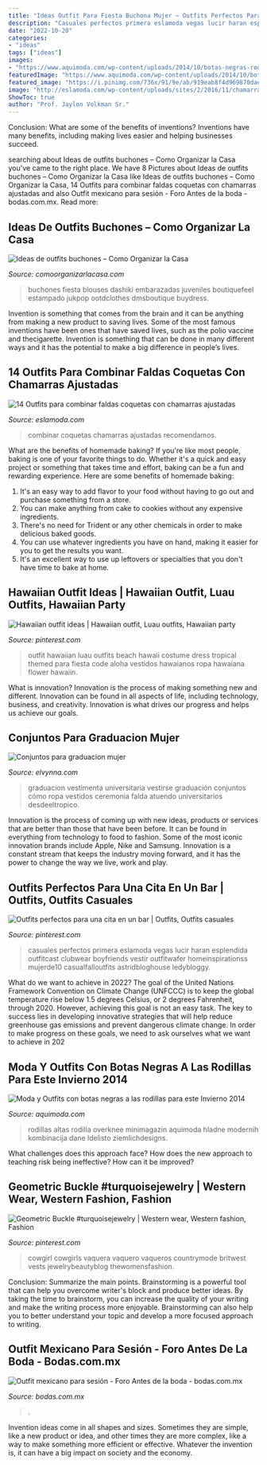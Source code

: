```yaml
---
title: "Ideas Outfit Para Fiesta Buchona Mujer ~ Outfits Perfectos Para Una Cita En Un Bar"
description: "Casuales perfectos primera eslamoda vegas lucir haran esplendida outfitcast clubwear boyfriends vestir outfitwafer homeinspirationss mujerde10 casualfalloutfits astridbloghouse ledybloggy"
date: "2022-10-20"
categories:
- "ideas"
tags: ["ideas"]
images:
- "https://www.aquimoda.com/wp-content/uploads/2014/10/botas-negras-rodillas-10.jpg"
featuredImage: "https://www.aquimoda.com/wp-content/uploads/2014/10/botas-negras-rodillas-10.jpg"
featured_image: "https://i.pinimg.com/736x/91/9e/ab/919eab8f4d969870dae91f8817f65c7d.jpg"
image: "http://eslamoda.com/wp-content/uploads/sites/2/2016/11/chamarra-medias-y-falda-600x902.jpg"
ShowToc: true
author: "Prof. Jaylon Volkman Sr."
---
```



Conclusion: What are some of the benefits of inventions?
Inventions have many benefits, including making lives easier and helping businesses succeed.

	

		
searching about Ideas de outfits buchones – Como Organizar la Casa you've came to the right place. We have 8 Pictures about Ideas de outfits buchones – Como Organizar la Casa like Ideas de outfits buchones – Como Organizar la Casa, 14 Outfits para combinar faldas coquetas con chamarras ajustadas and also Outfit mexicano para sesión - Foro Antes de la boda - bodas.com.mx. Read more:
		
    
## Ideas De Outfits Buchones – Como Organizar La Casa

<img loading=lazy src="https://comoorganizarlacasa.com/wp-content/uploads/2021/06/ideas-de-outfits-buchones-4-225x300.jpg" onerror="this.onerror=null;this.src='https://tse1.mm.bing.net/th?id=OIP.FQf9-6JzJQNjE5k1fFGOOQAAAA&amp;pid=15.1';" alt="Ideas de outfits buchones – Como Organizar la Casa">

_Source: comoorganizarlacasa.com_

>buchones fiesta blouses dashiki embarazadas juveniles boutiquefeel estampado jukpop ootdclothes dmsboutique buydress. 

	

Invention is something that comes from the brain and it can be anything from making a new product to saving lives. Some of the most famous inventions have been ones that have saved lives, such as the polio vaccine and thecigarette. Invention is something that can be done in many different ways and it has the potential to make a big difference in people’s lives.

    
## 14 Outfits Para Combinar Faldas Coquetas Con Chamarras Ajustadas

<img loading=lazy src="http://eslamoda.com/wp-content/uploads/sites/2/2016/11/chamarra-medias-y-falda-600x902.jpg" onerror="this.onerror=null;this.src='https://tse1.mm.bing.net/th?id=OIP.DjwV6bWvDmP4aWZGkGVroQHaLI&amp;pid=15.1';" alt="14 Outfits para combinar faldas coquetas con chamarras ajustadas">

_Source: eslamoda.com_

>combinar coquetas chamarras ajustadas recomendamos. 

	

What are the benefits of homemade baking?
If you're like most people, baking is one of your favorite things to do. Whether it's a quick and easy project or something that takes time and effort, baking can be a fun and rewarding experience. Here are some benefits of homemade baking: 
1) It's an easy way to add flavor to your food without having to go out and purchase something from a store. 
2) You can make anything from cake to cookies without any expensive ingredients. 
3) There's no need for Trident or any other chemicals in order to make delicious baked goods. 
4) You can use whatever ingredients you have on hand, making it easier for you to get the results you want. 
5) It's an excellent way to use up leftovers or specialties that you don't have time to bake at home.

    
## Hawaiian Outfit Ideas | Hawaiian Outfit, Luau Outfits, Hawaiian Party

<img loading=lazy src="https://i.pinimg.com/736x/91/9e/ab/919eab8f4d969870dae91f8817f65c7d.jpg" onerror="this.onerror=null;this.src='https://tse1.mm.bing.net/th?id=OIP.h0nAyEDiy3-vWW0tVtDoTgHaLd&amp;pid=15.1';" alt="Hawaiian outfit ideas | Hawaiian outfit, Luau outfits, Hawaiian party">

_Source: pinterest.com_

>outfit hawaiian luau outfits beach hawaii costume dress tropical themed para fiesta code aloha vestidos hawaianos ropa hawaiana flower hawaiin. 

	

What is innovation?
Innovation is the process of making something new and different. Innovation can be found in all aspects of life, including technology, business, and creativity. Innovation is what drives our progress and helps us achieve our goals.

    
## Conjuntos Para Graduacion Mujer

<img loading=lazy src="https://elvynna.com/images5/0719/conjuntos-para-graduacion-mujer/conjuntos-para-graduacion-mujer-83_9.jpg" onerror="this.onerror=null;this.src='https://tse4.mm.bing.net/th?id=OIP.pNpU5ByiVglu2fTp43i5_QAAAA&amp;pid=15.1';" alt="Conjuntos para graduacion mujer">

_Source: elvynna.com_

>graduacion vestimenta universitaria vestirse graduación conjuntos cómo ropa vestidos ceremonia falda atuendo universitarios desdeeltropico. 

	

Innovation is the process of coming up with new ideas, products or services that are better than those that have been before. It can be found in everything from technology to food to fashion. Some of the most iconic innovation brands include Apple, Nike and Samsung. Innovation is a constant stream that keeps the industry moving forward, and it has the power to change the way we live, work and play.

    
## Outfits Perfectos Para Una Cita En Un Bar | Outfits, Outfits Casuales

<img loading=lazy src="https://i.pinimg.com/736x/2b/85/aa/2b85aa4666a00b070027a548285ac361.jpg" onerror="this.onerror=null;this.src='https://tse4.mm.bing.net/th?id=OIP.LjTxclxMrmR3Hkl69N6xkAHaKU&amp;pid=15.1';" alt="Outfits perfectos para una cita en un bar | Outfits, Outfits casuales">

_Source: pinterest.com_

>casuales perfectos primera eslamoda vegas lucir haran esplendida outfitcast clubwear boyfriends vestir outfitwafer homeinspirationss mujerde10 casualfalloutfits astridbloghouse ledybloggy. 

	

What do we want to achieve in 2022?
The goal of the United Nations Framework Convention on Climate Change (UNFCCC) is to keep the global temperature rise below 1.5 degrees Celsius, or 2 degrees Fahrenheit, through 2020. However, achieving this goal is not an easy task. The key to success lies in developing innovative strategies that will help reduce greenhouse gas emissions and prevent dangerous climate change. In order to make progress on these goals, we need to ask ourselves what we want to achieve in 202
    
## Moda Y Outfits Con Botas Negras A Las Rodillas Para Este Invierno 2014

<img loading=lazy src="https://www.aquimoda.com/wp-content/uploads/2014/10/botas-negras-rodillas-10.jpg" onerror="this.onerror=null;this.src='https://tse1.mm.bing.net/th?id=OIP.Lj3gcKmjuYfQ-J9_sleGagHaK5&amp;pid=15.1';" alt="Moda y Outfits con botas negras a las rodillas para este Invierno 2014">

_Source: aquimoda.com_

>rodillas altas rodilla overknee minimagazin aquimoda hladne modernih kombinacija dane ldelisto ziemlichdesigns. 

	

What challenges does this approach face?
How does the new approach to teaching risk being ineffective? How can it be improved?

    
## Geometric Buckle #turquoisejewelry | Western Wear, Western Fashion, Fashion

<img loading=lazy src="https://i.pinimg.com/736x/6c/6c/14/6c6c14be964d57a8c2ffa8d51151870a.jpg" onerror="this.onerror=null;this.src='https://tse2.mm.bing.net/th?id=OIP.SD9uAtPHCjrhf420PK7jGwHaJ4&amp;pid=15.1';" alt="Geometric Buckle #turquoisejewelry | Western wear, Western fashion, Fashion">

_Source: pinterest.com_

>cowgirl cowgirls vaquera vaquero vaqueros countrymode britwest vests jewelrybeautyblog thewomensfashion. 

	

Conclusion: Summarize the main points.
Brainstorming is a powerful tool that can help you overcome writer's block and produce better ideas. By taking the time to brainstorm, you can increase the quality of your writing and make the writing process more enjoyable. Brainstorming can also help you to better understand your topic and develop a more focused approach to writing.

    
## Outfit Mexicano Para Sesión - Foro Antes De La Boda - Bodas.com.mx

<img loading=lazy src="https://cdn0.bodas.com.mx/usr/0/9/5/0/cfb_539881.jpg" onerror="this.onerror=null;this.src='https://tse1.mm.bing.net/th?id=OIP.Z9l3M0ON0IdVMts3CRbsvAAAAA&amp;pid=15.1';" alt="Outfit mexicano para sesión - Foro Antes de la boda - bodas.com.mx">

_Source: bodas.com.mx_

>. 

	

Invention ideas come in all shapes and sizes. Sometimes they are simple, like a new product or idea, and other times they are more complex, like a way to make something more efficient or effective. Whatever the invention is, it can have a big impact on society and the economy.

